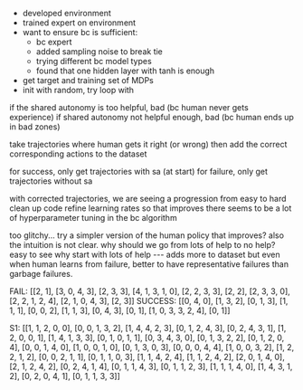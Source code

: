 - developed environment
- trained expert on environment
- want to ensure bc is sufficient:
  - bc expert
  - added sampling noise to break tie
  - trying different bc model types
  - found that one hidden layer with tanh is enough
- get target and training set of MDPs
- init with random, try loop with

if the shared autonomy is too helpful, bad (bc human never gets experience)
if shared autonomy not helpful enough, bad (bc human ends up in bad zones)

take trajectories where human gets it right (or wrong)
then add the correct corresponding actions to the dataset

for success, only get trajectories with sa (at start)
for failure, only get trajectories without sa

with corrected trajectories, we are seeing a progression from easy to hard
clean up code
refine learning rates so that improves
there seems to be a lot of hyperparameter tuning in the bc algorithm

too glitchy... try a simpler version of the human policy that improves?
also the intuition is not clear. why should we go from lots of help to no help?
easy to see why start with lots of help --- adds more to dataset
but
even when human learns from failure, better to have representative failures
than garbage failures.


FAIL: [[2, 1], [3, 0, 4, 3], [2, 3, 3], [4, 1, 3, 1, 0], [2, 2, 3, 3], [2, 2], [2, 3, 3, 0], [2, 2, 1, 2, 4], [2, 1, 0, 4, 3], [2, 3]]
SUCCESS: [[0, 4, 0], [1, 3, 2], [0, 1, 3], [1, 1, 1], [0, 0, 2], [1, 1, 3], [0, 4, 3], [0, 1], [1, 0, 3, 3, 2, 4], [0, 1]]


S1: [[1, 1, 2, 0, 0], [0, 0, 1, 3, 2], [1, 4, 4, 2, 3], [0, 1, 2, 4, 3], [0, 2, 4, 3, 1], [1, 2, 0, 0, 1], [1, 4, 1, 3, 3], [0, 1, 0, 1, 1], [0, 3, 4, 3, 0], [0, 1, 3, 2, 2], [0, 1, 2, 0, 4], [0, 0, 1, 4, 0], [1, 0, 0, 1, 0], [0, 1, 3, 0, 3], [0, 0, 0, 4, 4], [1, 0, 0, 3, 2], [1, 2, 2, 1, 2], [0, 0, 2, 1, 1], [0, 1, 1, 0, 3], [1, 1, 4, 2, 4], [1, 1, 2, 4, 2], [2, 0, 1, 4, 0], [2, 1, 2, 4, 2], [0, 2, 4, 1, 4], [0, 1, 1, 4, 3], [0, 1, 1, 2, 3], [1, 1, 1, 4, 0], [1, 4, 3, 1, 2], [0, 2, 0, 4, 1], [0, 1, 1, 3, 3]]
